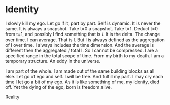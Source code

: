 # Identity
I slowly kill my ego. Let go if it, part by part. Self is dynamic. It is never the same. It is always a snapshot. Take t=0 a snapshot. Take t=1. Deduct t=0 from t=1, and possibly I find something that is *I*. It is the delta. The change over time. I can average. That is I. But I is always defined as the aggregation of I over time. I always includes the time dimension. And the average is different then the aggregated / total I. So I cannot be compressed. I are a specified range in the total scope of time. From my birth to my death. I am a temporary structure. An eddy in the universe.

I am part of the whole. I am made out of the same building blocks as all else. Let go of ego and self. I will be free. And fulfill my part.
I may cry each time I let go a bit of my ego. As it is like something of me, my idenity, died off. Yet the dying of the ego, born is freedom alive.

[Reality](/reality)